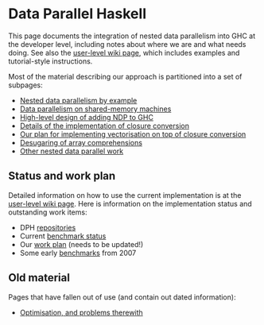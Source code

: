 # Data Parallel Haskell



This page documents the integration of nested data parallelism into GHC at the developer level, including notes about where we are and what needs doing.  See also the [
user-level wiki page](http://haskell.org/haskellwiki/GHC/Data_Parallel_Haskell), which includes examples and tutorial-style instructions.



Most of the material describing our approach is partitioned into a set of subpages:


- [Nested data parallelism by example](data-parallel/example)
- [Data parallelism on shared-memory machines](data-parallel/smp)
- [High-level design of adding NDP to GHC](data-parallel/design)
- [Details of the implementation of closure conversion](data-parallel/closure-conversion)
- [Our plan for implementing vectorisation on top of closure conversion](data-parallel/vectorisation)
- [Desugaring of array comprehensions](data-parallel/desugaring)
- [Other nested data parallel work](data-parallel/related)

## Status and work plan



Detailed information on how to use the current implementation is at the [
user-level wiki page](http://haskell.org/haskellwiki/GHC/Data_Parallel_Haskell).  Here is information on the implementation status and outstanding work items:


- DPH [repositories](data-parallel/repositories)
- Current [benchmark status](data-parallel/benchmark-status)
- Our [work plan](data-parallel/work-plan) (needs to be updated!)
- Some early [benchmarks](data-parallel/benchmarks) from 2007

## Old material



Pages that have fallen out of use (and contain out dated information):


- [Optimisation, and problems therewith](data-parallel/optimisation)

